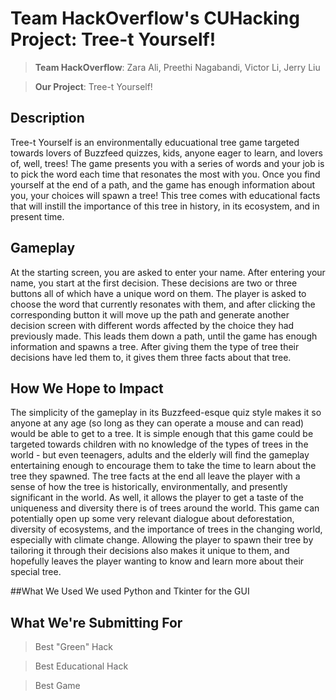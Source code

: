 # Team HackOverflow's CUHacking Project: Tree-t Yourself!

> **Team HackOverflow**: Zara Ali, Preethi Nagabandi, Victor Li, Jerry Liu

> **Our Project**: Tree-t Yourself!

## Description
Tree-t Yourself is an environmentally educuational tree game targeted towards lovers of Buzzfeed quizzes, kids, anyone eager to learn, and lovers of, well, trees! The game presents you with a series of words and your job is to pick the word each time that resonates the most with you. Once you find yourself at the end of a path, and the game has enough information about you, your choices will spawn a tree! This tree comes with educational facts that will instill the importance of this tree in history, in its ecosystem, and in present time.

## Gameplay
At the starting screen, you are asked to enter your name. After entering your name, you start at the first decision. These decisions are two or three buttons all of which have a unique word on them. The player is asked to choose the word that currently resonates with them, and after clicking the corresponding button it will move up the path and generate another decision screen with different words affected by the choice they had previously made. This leads them down a path, until the game has enough information and spawns a tree. After giving them the type of tree their decisions have led them to, it gives them three facts about that tree.

## How We Hope to Impact
The simplicity of the gameplay in its Buzzfeed-esque quiz style makes it so anyone at any age (so long as they can operate a mouse and can read) would be able to get to a tree. It is simple enough that this game could be targeted towards children with no knowledge of the types of trees in the world - but even teenagers, adults and the elderly will find the gameplay entertaining enough to encourage them to take the time to learn about the tree they spawned. The tree facts at the end all leave the player with a sense of how the tree is historically, environmentally, and presently significant in the world. As well, it allows the player to get a taste of the uniqueness and diversity there is of trees around the world. This game can potentially open up some very relevant dialogue about deforestation, diversity of ecosystems, and the importance of trees in the changing world, especially with climate change. Allowing the player to spawn their tree by tailoring it through their decisions also makes it unique to them, and hopefully leaves the player wanting to know and learn more about their special tree.

##What We Used
We used Python and Tkinter for the GUI


## What We're Submitting For
> Best "Green" Hack

> Best Educational Hack

> Best Game
